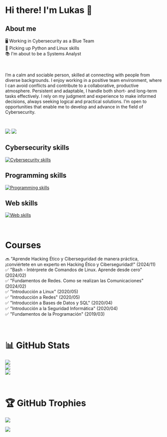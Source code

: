 # Hi there! I'm Lukas 👋

## About me
:desktop_computer: Working in Cybersecurity as a Blue Team<br>
:seedling: Picking up Python and Linux skills<br>
:books: I'm about to be a Systems Analyst

<br>

I’m a calm and sociable person, skilled at connecting with people from diverse backgrounds. I enjoy working in a positive team environment, where I can avoid conflicts and contribute to a collaborative, productive atmosphere. Persistent and adaptable, I handle both short- and long-term tasks effectively. I rely on my judgment and experience to make informed decisions, always seeking logical and practical solutions. I’m open to opportunities that enable me to develop and advance in the field of Cybersecurity.

<br>

<a href = "mailto:lukasn.otero@gmail.com"><img src="https://img.shields.io/badge/-Gmail-%23333?style=for-the-badge&logo=gmail&logoColor=white" target="_blank"></a>
<a href="https://www.linkedin.com/in/lukas-otero" target="_blank"><img src="https://img.shields.io/badge/-LinkedIn-%230077B5?style=for-the-badge&logo=linkedin&logoColor=white" target="_blank"></a>

## Cybersecurity skills
[![Cybersecurity skills](https://skillicons.dev/icons?i=linux,kali,debian,bash,windows,powershell)](https://skillicons.dev)

## Programming skills
[![Programming skills](https://skillicons.dev/icons?i=npm,babel,nodejs,react,nextjs,ts,js,java,spring,cs,c,dotnet,php,py,postgres,mysql,supabase,git)](https://skillicons.dev)

## Web skills
[![Web skills](https://skillicons.dev/icons?i=tailwind,bootstrap,html,css,ps,figma)](https://skillicons.dev)

<br>

# Courses
:soon: "Aprende Hacking Ético y Ciberseguridad de manera práctica, ¡conviértete en un experto en Hacking Ético y Ciberseguridad!" (2024/11)<br>
:white_check_mark: "Bash - Intérprete de Comandos de Linux. Aprende desde cero" (2024/02)<br>
:white_check_mark: "Fundamentos de Redes. Como se realizan las Comunicaciones" (2024/02)<br>
:white_check_mark: "Introducción a Linux" (2020/05)<br>
:white_check_mark: "Introducción a Redes" (2020/05)<br>
:white_check_mark: "Introducción a Bases de Datos y SQL" (2020/04)<br>
:white_check_mark: "Introducción a la Seguridad Informática" (2020/04)<br>
:white_check_mark: "Fundamentos de la Programación" (2019/03)<br>

<br>

# :bar_chart: GitHub Stats
![](https://github-readme-stats.vercel.app/api?username=lukasotero&theme=shades-of-purple&hide_border=false&include_all_commits=true&count_private=false)<br/>
![](https://github-readme-streak-stats.herokuapp.com/?user=lukasotero&theme=shades-of-purple&hide_border=false)<br/>
![](https://github-readme-stats.vercel.app/api/top-langs/?username=lukasotero&theme=shades-of-purple&hide_border=false&include_all_commits=true&count_private=false&layout=compact)

<br>

# :trophy: GitHub Trophies
![](https://github-profile-trophy.vercel.app/?username=lukasotero&theme=radical&no-frame=true&no-bg=false&margin-w=4)

[![](https://visitcount.itsvg.in/api?id=lukasotero&label=Profile%20Views&color=2&icon=5&pretty=true)](https://visitcount.itsvg.in)
